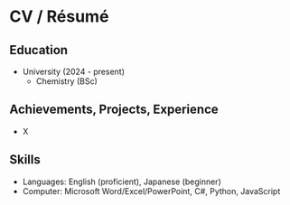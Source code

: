 # CV / Résumé

## Education
- University (2024 - present)
    - Chemistry (BSc)

## Achievements, Projects, Experience
- X

## Skills
- Languages: English (proficient), Japanese (beginner)
- Computer: Microsoft Word/Excel/PowerPoint, C#, Python, JavaScript